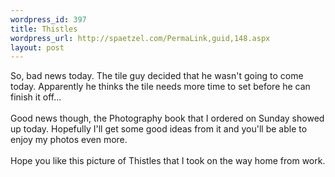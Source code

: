 ```yaml
--- 
wordpress_id: 397
title: Thistles
wordpress_url: http://spaetzel.com/PermaLink,guid,148.aspx
layout: post
---
```

So, bad news today. The tile guy decided that he wasn't going to come today. Apparently he thinks the tile needs more time to set before he can finish it off... <br />
        <br />
        Good news though, the Photography book that I ordered on Sunday showed up today. Hopefully
        I'll get some good ideas from it and you'll be able to enjoy my photos even more.<br />
        <br />
        Hope you like this picture of Thistles that I took on the way home from work.<img width="0" height="0" src="http://spaetzel.com/aggbug.ashx?id=148" />

